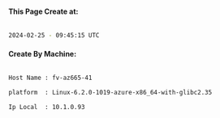 
   
#### This Page Create at:

```bash

2024-02-25 - 09:45:15 UTC

```

#### Create By Machine:

```bash

Host Name : fv-az665-41

platform  : Linux-6.2.0-1019-azure-x86_64-with-glibc2.35

Ip Local  : 10.1.0.93

```

